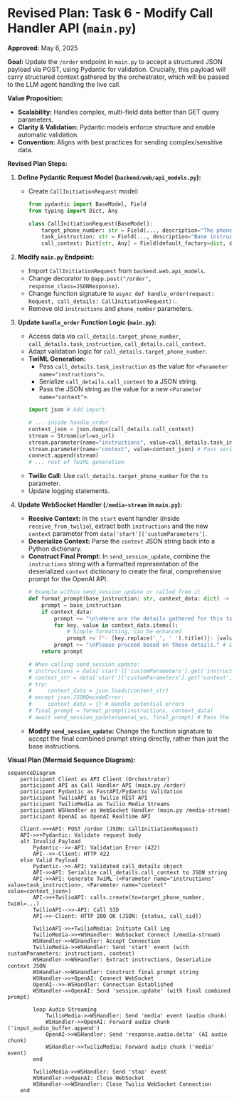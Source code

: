 # Revised Plan: Task 6 - Modify Call Handler API (`main.py`)

**Approved:** May 6, 2025

**Goal:** Update the `/order` endpoint in `main.py` to accept a structured JSON payload via POST, using Pydantic for validation. Crucially, this payload will carry structured context gathered by the orchestrator, which will be passed to the LLM agent handling the live call.

**Value Proposition:**

*   **Scalability:** Handles complex, multi-field data better than GET query parameters.
*   **Clarity & Validation:** Pydantic models enforce structure and enable automatic validation.
*   **Convention:** Aligns with best practices for sending complex/sensitive data.

**Revised Plan Steps:**

1.  **Define Pydantic Request Model (`backend/web/api_models.py`):**
    *   Create `CallInitiationRequest` model:
        ```python
        from pydantic import BaseModel, Field
        from typing import Dict, Any

        class CallInitiationRequest(BaseModel):
            target_phone_number: str = Field(..., description="The phone number to call.")
            task_instruction: str = Field(..., description="Base instruction for the LLM agent's role and goal.")
            call_context: Dict[str, Any] = Field(default_factory=dict, description="Structured details gathered by the orchestrator (e.g., from GraphState.gathered_details).")
        ```

2.  **Modify `main.py` Endpoint:**
    *   Import `CallInitiationRequest` from `backend.web.api_models`.
    *   Change decorator to `@app.post("/order", response_class=JSONResponse)`.
    *   Change function signature to `async def handle_order(request: Request, call_details: CallInitiationRequest):`.
    *   Remove old `instructions` and `phone_number` parameters.

3.  **Update `handle_order` Function Logic (`main.py`):**
    *   Access data via `call_details.target_phone_number`, `call_details.task_instruction`, `call_details.call_context`.
    *   Adapt validation logic for `call_details.target_phone_number`.
    *   **TwiML Generation:**
        *   Pass `call_details.task_instruction` as the value for `<Parameter name="instructions">`.
        *   Serialize `call_details.call_context` to a JSON string.
        *   Pass the JSON string as the value for a *new* `<Parameter name="context">`.
        ```python
        import json # Add import

        # ... inside handle_order
        context_json = json.dumps(call_details.call_context)
        stream = Stream(url=ws_url)
        stream.parameter(name="instructions", value=call_details.task_instruction)
        stream.parameter(name="context", value=context_json) # Pass serialized context
        connect.append(stream)
        # ... rest of TwiML generation
        ```
    *   **Twilio Call:** Use `call_details.target_phone_number` for the `to` parameter.
    *   Update logging statements.

4.  **Update WebSocket Handler (`/media-stream` in `main.py`):**
    *   **Receive Context:** In the `start` event handler (inside `receive_from_twilio`), extract both `instructions` and the new `context` parameter from `data['start']['customParameters']`.
    *   **Deserialize Context:** Parse the `context` JSON string back into a Python dictionary.
    *   **Construct Final Prompt:** In `send_session_update`, combine the `instructions` string with a formatted representation of the deserialized `context` dictionary to create the final, comprehensive prompt for the OpenAI API.
        ```python
        # Example within send_session_update or called from it
        def format_prompt(base_instruction: str, context_data: dict) -> str:
            prompt = base_instruction
            if context_data:
                prompt += "\n\nHere are the details gathered for this task:\n"
                for key, value in context_data.items():
                    # Simple formatting, can be enhanced
                    prompt += f"- {key.replace('_', ' ').title()}: {value}\n"
                prompt += "\nPlease proceed based on these details." # Or similar closing
            return prompt

        # When calling send_session_update:
        # instructions = data['start']['customParameters'].get('instructions', 'Default instructions')
        # context_str = data['start']['customParameters'].get('context', '{}')
        # try:
        #     context_data = json.loads(context_str)
        # except json.JSONDecodeError:
        #     context_data = {} # Handle potential errors
        # final_prompt = format_prompt(instructions, context_data)
        # await send_session_update(openai_ws, final_prompt) # Pass the combined prompt
        ```
    *   **Modify `send_session_update`:** Change the function signature to accept the final combined prompt string directly, rather than just the base instructions.

**Visual Plan (Mermaid Sequence Diagram):**

```mermaid
sequenceDiagram
    participant Client as API Client (Orchestrator)
    participant API as Call Handler API (main.py /order)
    participant Pydantic as FastAPI/Pydantic Validation
    participant TwilioAPI as Twilio REST API
    participant TwilioMedia as Twilio Media Streams
    participant WSHandler as WebSocket Handler (main.py /media-stream)
    participant OpenAI as OpenAI Realtime API

    Client->>+API: POST /order (JSON: CallInitiationRequest)
    API->>+Pydantic: Validate request body
    alt Invalid Payload
        Pydantic-->>-API: Validation Error (422)
        API-->>-Client: HTTP 422
    else Valid Payload
        Pydantic-->>-API: Validated call_details object
        API->>API: Serialize call_details.call_context to JSON string
        API->>API: Generate TwiML (<Parameter name="instructions" value=task_instruction>, <Parameter name="context" value=context_json>)
        API->>+TwilioAPI: calls.create(to=target_phone_number, twiml=...)
        TwilioAPI-->>-API: Call SID
        API->>-Client: HTTP 200 OK (JSON: {status, call_sid})

        TwilioAPI->>+TwilioMedia: Initiate Call Leg
        TwilioMedia->>+WSHandler: WebSocket Connect (/media-stream)
        WSHandler->>WSHandler: Accept Connection
        TwilioMedia->>WSHandler: Send 'start' event (with customParameters: instructions, context)
        WSHandler->>WSHandler: Extract instructions, Deserialize context JSON
        WSHandler->>WSHandler: Construct final prompt string
        WSHandler->>+OpenAI: Connect WebSocket
        OpenAI-->>-WSHandler: Connection Established
        WSHandler->>OpenAI: Send 'session.update' (with final combined prompt)

        loop Audio Streaming
            TwilioMedia->>WSHandler: Send 'media' event (audio chunk)
            WSHandler->>OpenAI: Forward audio chunk ('input_audio_buffer.append')
            OpenAI->>WSHandler: Send 'response.audio.delta' (AI audio chunk)
            WSHandler->>TwilioMedia: Forward audio chunk ('media' event)
        end

        TwilioMedia->>WSHandler: Send 'stop' event
        WSHandler->>OpenAI: Close WebSocket
        WSHandler->>WSHandler: Close Twilio WebSocket Connection
    end